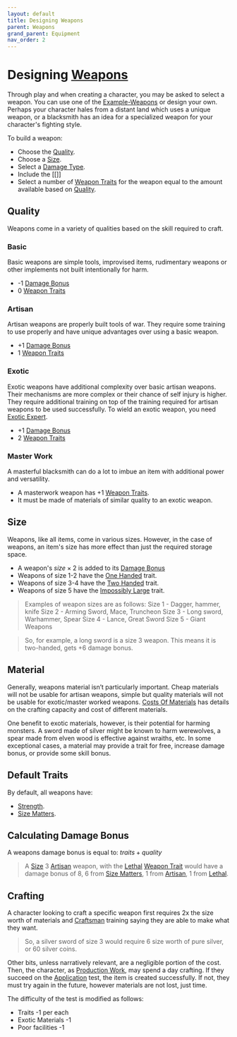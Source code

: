 ```yaml
---
layout: default
title: Designing Weapons
parent: Weapons
grand_parent: Equipment
nav_order: 2
---
```

# Designing [Weapons](Core/Weapons)
Through play and when creating a character, you may be asked to select a weapon. You can use one of the [Example-Weapons](Example-Weapons) or design your own. Perhaps your character hales from a distant land which uses a unique weapon, or a blacksmith has an idea for a specialized weapon for your character's fighting style. 

To build a weapon:
- Choose the [Quality](#Quality).
- Choose a [Size](Core/Weapons#Size).
- Select a [Damage Type](Core/Weapons#Damage%20Type).
- Include the [[]]
- Select a number of [Weapon Traits](Core/Weapon-Traits) for the weapon equal to the amount available based on [Quality](#Quality).

## Quality
Weapons come in a variety of qualities based on the skill required to craft.
### Basic
Basic weapons are simple tools, improvised items, rudimentary weapons or other implements not built intentionally for harm.
* -1 [Damage Bonus](Core/Weapons#Damage%20Bonus)
* 0 [Weapon Traits](Core/Weapon-Traits)

### Artisan
Artisan weapons are properly built tools of war. They require some training to use properly and have unique advantages over using a basic weapon.
* +1 [Damage Bonus](Core/Weapons#Damage%20Bonus)
* 1 [Weapon Traits](Core/Weapon-Traits)

### Exotic
Exotic weapons have additional complexity over basic artisan weapons. Their mechanisms are more complex or their chance of self injury is higher. They require additional training on top of the training required for artisan weapons to be used successfully. To wield an exotic weapon, you need [Exotic Expert](Combat-Training#Exotic%20Expert).
* +1 [Damage Bonus](Core/Weapons#Damage%20Bonus)
* 2 [Weapon Traits](Core/Weapon-Traits)

### Master Work
A masterful blacksmith can do a lot to imbue an item with additional power and versatility. 
* A masterwork weapon has +1 [Weapon Traits](Core/Weapon-Traits). 
* It must be made of materials of similar quality to an exotic weapon.

## Size
Weapons, like all items, come in various sizes. However, in the case of weapons, an item's size has more effect than just the required storage space. 
- A weapon's $size \times 2$ is added to its [Damage Bonus](Weapons#Damage%20Bonus)
- Weapons of size 1-2 have the [One Handed](Core/Weapon-Traits#One%20Handed) trait.
- Weapons of size 3-4 have the [Two Handed](Core/Weapon-Traits#Two%20Handed) trait.
- Weapons of size 5 have the [Impossibly Large](Core/Weapon-Traits#Impossibly%20Large) trait.

> Examples of weapon sizes are as follows:
Size 1 - Dagger, hammer, knife
Size 2 - Arming Sword, Mace, Truncheon
Size 3 - Long sword, Warhammer, Spear
Size 4 - Lance, Great Sword
Size 5 - Giant Weapons

> So, for example, a long sword is a size 3 weapon. This means it is two-handed, gets +6 damage bonus.
## Material
Generally, weapons material isn’t particularly important. Cheap materials will not be usable for artisan weapons, simple but quality materials will not be usable for exotic/master worked weapons. [Costs Of Materials](Services#Costs%20Of%20Materials) has details on the crafting capacity and cost of different materials.

One benefit to exotic materials, however, is their potential for harming monsters. A sword made of silver might be known to harm werewolves, a spear made from elven wood is effective against wraiths, etc. In some exceptional cases, a material may provide a trait for free, increase damage bonus, or provide some skill bonus. 

## Default Traits
By default, all weapons have:
* [Strength](Core/Weapon-Traits#Strength).
* [Size Matters](Core/Weapon-Traits#Size%20Matters).

## Calculating Damage Bonus
A weapons damage bonus is equal to:
$traits + quality$

> A [Size](Core/Weapons#Size) 3 [Artisan](#Artisan) weapon, with the [Lethal](Core/Weapon-Traits#Lethal) [Weapon Trait](Core/Weapon-Traits) would have a damage bonus of 8, 6 from [Size Matters](Core/Weapon-Traits#Size%20Matters), 1 from [Artisan](#Artisan), 1 from [Lethal](Core/Weapon-Traits#Lethal).

## Crafting
A character looking to craft a specific weapon first requires 2x the size worth of materials and [Craftsman](Craftsman) training saying they are able to make what they want. 

> So, a silver sword of size 3 would require 6 size worth of pure silver, or 60 silver coins. 

Other bits, unless narratively relevant, are a negligible portion of the cost. Then, the character, as [Production Work](Activities#Production%20Work), may spend a day crafting. If they succeed on the [Application](Core/Intelligence#Application) test, the item is created successfully. If not, they must try again in the future, however materials are not lost, just time. 

The difficulty of the test is modified as follows:
* Traits -1 per each
* Exotic Materials -1
* Poor facilities -1
